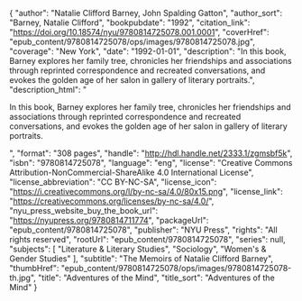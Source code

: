 {
  "author": "Natalie Clifford Barney, John Spalding Gatton",
  "author_sort": "Barney, Natalie Clifford",
  "bookpubdate": "1992",
  "citation_link": "https://doi.org/10.18574/nyu/9780814725078.001.0001",
  "coverHref": "epub_content/9780814725078/ops/images/9780814725078.jpg",
  "coverage": "New York",
  "date": "1992-01-01",
  "description": "In this book, Barney explores her family tree, chronicles her friendships and associations through reprinted correspondence and recreated conversations, and evokes the golden age of her salon in  gallery of literary portraits.",
  "description_html": "<p>In this book, Barney explores her family tree, chronicles her friendships and associations through reprinted correspondence and recreated conversations, and evokes the golden age of her salon in  gallery of literary portraits.</p>",
  "format": "308 pages",
  "handle": "http://hdl.handle.net/2333.1/zgmsbf5k",
  "isbn": "9780814725078",
  "language": "eng",
  "license": "Creative Commons Attribution-NonCommercial-ShareAlike 4.0 International License",
  "license_abbreviation": "CC BY-NC-SA",
  "license_icon": "https://i.creativecommons.org/l/by-nc-sa/4.0/80x15.png",
  "license_link": "https://creativecommons.org/licenses/by-nc-sa/4.0/",
  "nyu_press_website_buy_the_book_url": "https://nyupress.org/9780814711774",
  "packageUrl": "epub_content/9780814725078",
  "publisher": "NYU Press",
  "rights": "All rights reserved",
  "rootUrl": "epub_content/9780814725078",
  "series": null,
  "subjects": [
    "Literature & Literary Studies",
    "Sociology",
    "Women's & Gender Studies"
  ],
  "subtitle": "The Memoirs of Natalie Clifford Barney",
  "thumbHref": "epub_content/9780814725078/ops/images/9780814725078-th.jpg",
  "title": "Adventures of the Mind",
  "title_sort": "Adventures of the Mind"
}
